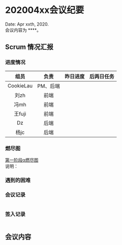 # 202004xx会议纪要  

Date: Apr xxth, 2020.  
会议内容为 ****。

## Scrum 情况汇报
### 进度情况  
|组员|负责|昨日进度|后两日任务|   
|:--:|:--:|:--:|:--:|
|CookieLau|PM、后端|||
|刘zh|前端|||
|冯mh|前端|||
|王fuji|前端|||
|Dz|后端|||
|杨jc|后端|||  

### 燃尽图
[第一阶段α燃尽图](http://radekstepan.com/burnchart/#!/SE-UltraSoft/docs/1) 
![]()  
说明：

### 遇到的困难


### 会议记录  
![]()


### 签入记录
![]()


## 会议内容
